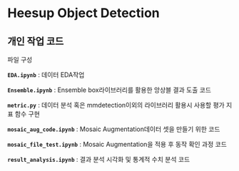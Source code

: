 # Heesup Object Detection

## 개인 작업 코드

파일 구성

**`EDA.ipynb`** : 데이터 EDA작업

**`Ensemble.ipynb`** : Ensemble box라이브러리를 활용한 앙상블 결과 도출 코드

**`metric.py`** : 데이터 분석 혹은 mmdetection이외의 라이브러리 활용시 사용할 평가 지표 함수 구현

**`mosaic_aug_code.ipynb`** :  Mosaic Augmentation데이터 셋을 만들기 위한 코드

**`mosaic_file_test.ipynb`** : Mosaic Augmentation을 적용 후 동작 확인 과정 코드

**`result_analysis.ipynb`** : 결과 분석 시각화 및 통계적 수치 분석 코드